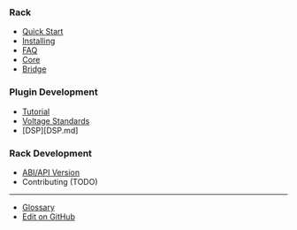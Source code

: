 
### Rack

- [Quick Start](QuickStart.md)
- [Installing](Installing.md)
- [FAQ](FAQ.md)
- [Core](Core.md)
- [Bridge](Bridge.md)

### Plugin Development
- [Tutorial](PluginDevelopmentTutorial.md)
- [Voltage Standards](VoltageStandards.md)
- [DSP][DSP.md]

### Rack Development
- [ABI/API Version](Version.md)
- Contributing (TODO)

---

- [Glossary](Glossary.md)
- [Edit on GitHub](https://github.com/VCVRack/manual)

